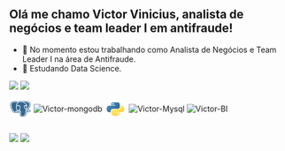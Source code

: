 ## Olá me chamo Victor Vinicius, analista de negócios e team leader I em antifraude!

- 🔭 No momento estou trabalhando como Analista de Negócios e Team Leader I na área de Antifraude.
- 🌱 Estudando Data Science.

<div>
  <img height="180cm" src="https://github-readme-stats.vercel.app/api?username=v-vinicius&show_icons=true&theme=dark"/>
  <img height="180cm" src="https://github-readme-stats.vercel.app/api/top-langs/?username=v-vinicius&layout=compact&langs_count=16&theme=dark"/>
</div>

<div style="display: inline_block"><br>
  <img align="center" alt="Victor-postgresql" height="30" width="40" src="https://raw.githubusercontent.com/devicons/devicon/master/icons/postgresql/postgresql-plain.svg">
  <img align="center" alt="Victor-mongodb" height="30" width="40" src="https://raw.githubusercontent.com/marwin1991/profile-technology-icons/refs/heads/main/icons/mongodb.png">
  <img align="center" alt="Victor-Python" height="30" width="40" src="https://raw.githubusercontent.com/devicons/devicon/master/icons/python/python-original.svg">
  <img align="center" alt="Victor-Mysql" height="30" width="40" src="https://raw.githubusercontent.com/marwin1991/profile-technology-icons/refs/heads/main/icons/mysql.png">
  <img align="center" alt="Victor-BI" height="30" width="40" src="https://img.shields.io/badge/PowerBI-F2C811?style=for-the-badge&logo=Power%20BI&logoColor=white">
</div>

  ##
 
<div> 
  <a href = "mailto:victorv.n77@outlook.com"><img src="https://img.shields.io/badge/Microsoft_Outlook-0078D4?style=for-the-badge&logo=microsoft-outlook&logoColor=white"></a>
  <a href="https://www.linkedin.com/in/victorviniciussviana/" target="_blank"><img src="https://img.shields.io/badge/-LinkedIn-%230077B5?style=for-the-badge&logo=linkedin&logoColor=white" target="_blank"></a> 
</div>


